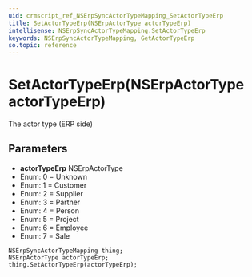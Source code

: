 ```yaml
---
uid: crmscript_ref_NSErpSyncActorTypeMapping_SetActorTypeErp
title: SetActorTypeErp(NSErpActorType actorTypeErp)
intellisense: NSErpSyncActorTypeMapping.SetActorTypeErp
keywords: NSErpSyncActorTypeMapping, GetActorTypeErp
so.topic: reference
---
```


# SetActorTypeErp(NSErpActorType actorTypeErp)

The actor type (ERP side)

## Parameters

* **actorTypeErp** NSErpActorType
* Enum: 0 = Unknown
* Enum: 1 = Customer
* Enum: 2 = Supplier
* Enum: 3 = Partner
* Enum: 4 = Person
* Enum: 5 = Project
* Enum: 6 = Employee
* Enum: 7 = Sale

```crmscript
NSErpSyncActorTypeMapping thing;
NSErpActorType actorTypeErp;
thing.SetActorTypeErp(actorTypeErp);
```

